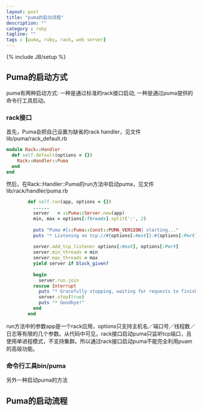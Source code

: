 ```yaml
---
layout: post
title: "puma的启动流程"
description: ""
category : ruby
tagline: ""
tags : [puma, ruby, rack, web server]
---
```

{% include JB/setup %}



## Puma的启动方式

puma有两种启动方式: 一种是通过标准的rack接口启动, 一种是通过puma提供的命令行工具启动。

### rack接口

首先，Puma会把自己设置为缺省的rack handler，见文件lib/puma/rack_default.rb

```ruby
module Rack::Handler
  def self.default(options = {})
    Rack::Handler::Puma
  end
end
```

然后，在Rack::Handler::Puma的run方法中启动puma，见文件lib/rack/handler/puma.rb

```ruby
        def self.run(app, options = {})
          ......
          server   = ::Puma::Server.new(app)
          min, max = options[:Threads].split(':', 2)
  
          puts "Puma #{::Puma::Const::PUMA_VERSION} starting..."
          puts "* Listening on tcp://#{options[:Host]}:#{options[:Port]}"
  
          server.add_tcp_listener options[:Host], options[:Port]
          server.min_threads = min
          server.max_threads = max
          yield server if block_given?
  
          begin
            server.run.join
          rescue Interrupt
            puts "* Gracefully stopping, waiting for requests to finish"
            server.stop(true)
            puts "* Goodbye!"
          end
        end
```  

  
run方法中的参数app是一个rack应用，options只支持主机名／端口号／线程数／日志等有限的几个参数。从代码中可见，rack接口启动puma只监听tcp端口，且使用单进程模式，不支持集群。所以通过rack接口启动puma不能完全利用puam的高级功能。

### 命令行工具bin/puma

另外一种启动puma的方法



## Puma的启动流程
